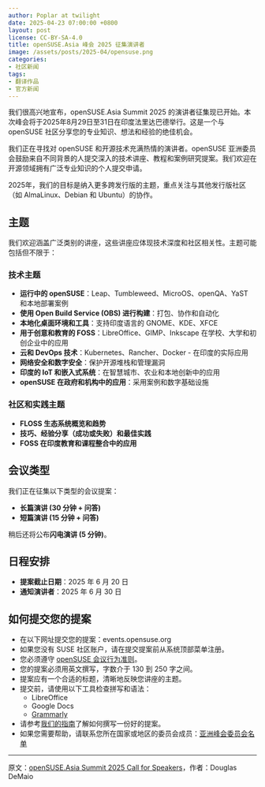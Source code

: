```yaml
---
author: Poplar at twilight
date: 2025-04-23 07:00:00 +0800
layout: post
license: CC-BY-SA-4.0
title: openSUSE.Asia 峰会 2025 征集演讲者
image: /assets/posts/2025-04/opensuse.png
categories:
- 社区新闻
tags:
- 翻译作品
- 官方新闻
---
```


我们很高兴地宣布，openSUSE.Asia Summit 2025 的演讲者征集现已开始。本次峰会将于2025年8月29日至31日在印度法里达巴德举行。这是一个与 openSUSE 社区分享您的专业知识、想法和经验的绝佳机会。

我们正在寻找对 openSUSE 和开源技术充满热情的演讲者。openSUSE 亚洲委员会鼓励来自不同背景的人提交深入的技术讲座、教程和案例研究提案。我们欢迎在开源领域拥有广泛专业知识的个人提交申请。

2025年，我们的目标是纳入更多跨发行版的主题，重点关注与其他发行版社区（如 AlmaLinux、Debian 和 Ubuntu）的协作。

## 主题

我们欢迎涵盖广泛类别的讲座，这些讲座应体现技术深度和社区相关性。主题可能包括但不限于：

### 技术主题

- **运行中的 openSUSE**：Leap、Tumbleweed、MicroOS、openQA、YaST 和本地部署案例
- **使用 Open Build Service (OBS) 进行构建**：打包、协作和自动化
- **本地化桌面环境和工具**：支持印度语言的 GNOME、KDE、XFCE
- **用于创意和教育的 FOSS**：LibreOffice、GIMP、Inkscape 在学校、大学和初创企业中的应用
- **云和 DevOps 技术**：Kubernetes、Rancher、Docker - 在印度的实际应用
- **网络安全和数字安全**：保护开源堆栈和管理漏洞
- **印度的 IoT 和嵌入式系统**：在智慧城市、农业和本地创新中的应用
- **openSUSE 在政府和机构中的应用**：采用案例和数字基础设施

### 社区和实践主题

- **FLOSS 生态系统概览和趋势**
- **技巧、经验分享（成功或失败）和最佳实践**
- **FOSS 在印度教育和课程整合中的应用**

## 会议类型

我们正在征集以下类型的会议提案：

- **长篇演讲 (30 分钟 + 问答)**
- **短篇演讲 (15 分钟 + 问答)**

稍后还将公布**闪电演讲 (5 分钟)**。

## 日程安排

- **提案截止日期**：2025 年 6 月 20 日
- **通知演讲者**：2025 年 6 月 30 日

## 如何提交您的提案

- 在以下网址提交您的提案：events.opensuse.org
- 如果您没有 SUSE 社区账户，请在提交提案前从系统顶部菜单注册。
- 您必须遵守 [openSUSE 会议行为准则]。
- 您的提案必须用英文撰写，字数介于 130 到 250 字之间。
- 提案应有一个合适的标题，清晰地反映您讲座的主题。
- 提交前，请使用以下工具检查拼写和语法：
    - LibreOffice
    - Google Docs
    - [Grammarly]
- 请参考[我们的指南]了解如何撰写一份好的提案。
- 如果您需要帮助，请联系您所在国家或地区的委员会成员：[亚洲峰会委员会名单]

[Grammarly]: https://www.grammarly.com/
[我们的指南]: https://en.opensuse.org/openSUSE:Asia_Summit_How_to_Write_a_Good_Proposal
[openSUSE 会议行为准则]: https://en.opensuse.org/openSUSE:Conference_code_of_conduct
[亚洲峰会委员会名单]: https://en.opensuse.org/openSUSE:Asia_Organization_Committee#The_list_of_committees

----

原文：[openSUSE.Asia Summit 2025 Call for Speakers](https://news.opensuse.org/2025/04/22/osas-call-for-speakers/)，作者：Douglas DeMaio
